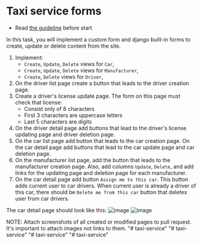 # Taxi service forms

- Read [the guideline](https://github.com/mate-academy/py-task-guideline/blob/main/README.md) before start

In this task, you will implement a custom form and django built-in forms to create,
update or delete content from the site.

1. Implement:
    - `Create`, `Update`, `Delete` views for `Car`, 
    - `Create`, `Update`, `Delete` views for `Manufacturer`, 
    - `Create`, `Delete` views for `Driver`, 
2. On the driver list page create a button that leads to the driver creation page.
3. Create a driver's license update page. The form on this page must check that 
license:
    - Consist only of 8 characters
    - First 3 characters are uppercase letters
    - Last 5 characters are digits
4. On the driver detail page add buttons that lead to the driver's license updating page and
driver deletion page.
5. On the car list page add button that leads to the car creation page. On the car 
detail page add buttons that lead to the car update page and car deletion page.
6. On the manufacturer list page, add the button that leads to the manufacturer creation
page. Also, add columns `Update`, `Delete`, and add links for the updating page and 
deletion page for each manufacturer.
7. On the car detail page add button `Assign me to this car`. This button adds 
current user to car drivers. When current user is already a driver of this car, 
there should be `Delete me from this car` button that deletes user from car drivers.

The car detail page should look like this:
![image](https://mate-academy-images.s3.eu-central-1.amazonaws.com/django-forms-1.png)
![image](https://mate-academy-images.s3.eu-central-1.amazonaws.com/django-forms-2.png)

NOTE: Attach screenshots of all created or modified pages to pull request. It's important to attach images not links to them.
"# taxi-service" 
"# taxi-service" 
"# taxi-service" 
"# taxi-service" 
